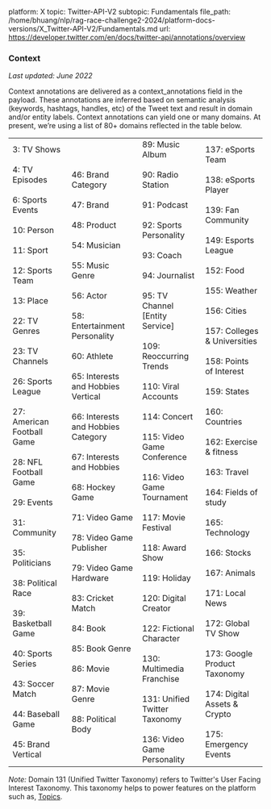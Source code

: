 platform: X
topic: Twitter-API-V2
subtopic: Fundamentals
file_path: /home/bhuang/nlp/rag-race-challenge2-2024/platform-docs-versions/X_Twitter-API-V2/Fundamentals.md
url: https://developer.twitter.com/en/docs/twitter-api/annotations/overview


### Context

_Last updated: June 2022_

Context annotations are delivered as a context\_annotations field in the payload. These annotations are inferred based on semantic analysis (keywords, hashtags, handles, etc) of the Tweet text and result in domain and/or entity labels. Context annotations can yield one or many domains. At present, we’re using a list of 80+ domains reflected in the table below.

|     |     |     |     |
| --- | --- | --- | --- |
| 3: TV Shows<br><br>4: TV Episodes<br><br>6: Sports Events<br><br>10: Person<br><br>11: Sport<br><br>12: Sports Team<br><br>13: Place<br><br>22: TV Genres<br><br>23: TV Channels<br><br>26: Sports League<br><br>27: American Football Game<br><br>28: NFL Football Game<br><br>29: Events<br><br>31: Community<br><br>35: Politicians<br><br>38: Political Race<br><br>39: Basketball Game<br><br>40: Sports Series<br><br>43: Soccer Match<br><br>44: Baseball Game<br><br>45: Brand Vertical | 46: Brand Category<br><br>47: Brand<br><br>48: Product<br><br>54: Musician<br><br>55: Music Genre<br><br>56: Actor<br><br>58: Entertainment Personality<br><br>60: Athlete<br><br>65: Interests and Hobbies Vertical<br><br>66: Interests and Hobbies Category<br><br>67: Interests and Hobbies<br><br>68: Hockey Game<br><br>71: Video Game<br><br>78: Video Game Publisher<br><br>79: Video Game Hardware<br><br>83: Cricket Match<br><br>84: Book<br><br>85: Book Genre<br><br>86: Movie<br><br>87: Movie Genre<br><br>88: Political Body | 89: Music Album<br><br>90: Radio Station<br><br>91: Podcast<br><br>92: Sports Personality<br><br>93: Coach<br><br>94: Journalist<br><br>95: TV Channel \[Entity Service\]<br><br>109: Reoccurring Trends<br><br>110: Viral Accounts<br><br>114: Concert<br><br>115: Video Game Conference<br><br>116: Video Game Tournament<br><br>117: Movie Festival<br><br>118: Award Show<br><br>119: Holiday<br><br>120: Digital Creator<br><br>122: Fictional Character<br><br>130: Multimedia Franchise<br><br>131: Unified Twitter Taxonomy<br><br>136: Video Game Personality | 137: eSports Team<br><br>138: eSports Player  <br><br>139: Fan Community<br><br>149: Esports League<br><br>152: Food<br><br>155: Weather<br><br>156: Cities<br><br>157: Colleges & Universities<br><br>158: Points of Interest<br><br>159: States<br><br>160: Countries<br><br>162: Exercise & fitness<br><br>163: Travel<br><br>164: Fields of study<br><br>165: Technology<br><br>166: Stocks<br><br>167: Animals<br><br>171: Local News<br><br>172: Global TV Show<br><br>173: Google Product Taxonomy<br><br>174: Digital Assets & Crypto<br><br>175: Emergency Events |

_Note:_ Domain 131 (Unified Twitter Taxonomy) refers to Twitter's User Facing Interest Taxonomy. This taxonomy helps to power features on the platform such as, [Topics](https://blog.twitter.com/en_us/topics/product/2020/topics-behind-the-tweets).